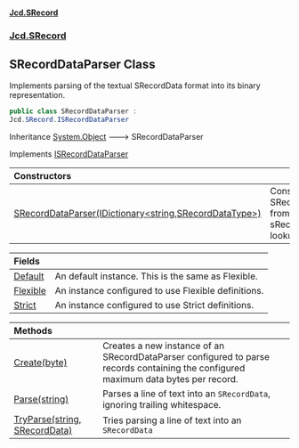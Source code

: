 #### [Jcd.SRecord](index.md 'index')
### [Jcd.SRecord](Jcd.SRecord.md 'Jcd.SRecord')

## SRecordDataParser Class

Implements parsing of the textual SRecordData format into its binary representation.

```csharp
public class SRecordDataParser :
Jcd.SRecord.ISRecordDataParser
```

Inheritance [System.Object](https://docs.microsoft.com/en-us/dotnet/api/System.Object 'System.Object') &#129106; SRecordDataParser

Implements [ISRecordDataParser](Jcd.SRecord.ISRecordDataParser.md 'Jcd.SRecord.ISRecordDataParser')

| Constructors | |
| :--- | :--- |
| [SRecordDataParser(IDictionary&lt;string,SRecordDataType&gt;)](Jcd.SRecord.SRecordDataParser.SRecordDataParser(System.Collections.Generic.IDictionary_string,Jcd.SRecord.SRecordDataType_).md 'Jcd.SRecord.SRecordDataParser.SRecordDataParser(System.Collections.Generic.IDictionary<string,Jcd.SRecord.SRecordDataType>)') | Constructs an SRecordDataParser from a defined sRecord type lookup table. |

| Fields | |
| :--- | :--- |
| [Default](Jcd.SRecord.SRecordDataParser.Default.md 'Jcd.SRecord.SRecordDataParser.Default') | An default instance. This is the same as Flexible. |
| [Flexible](Jcd.SRecord.SRecordDataParser.Flexible.md 'Jcd.SRecord.SRecordDataParser.Flexible') | An instance configured to use Flexible definitions. |
| [Strict](Jcd.SRecord.SRecordDataParser.Strict.md 'Jcd.SRecord.SRecordDataParser.Strict') | An instance configured to use Strict definitions. |

| Methods | |
| :--- | :--- |
| [Create(byte)](Jcd.SRecord.SRecordDataParser.Create(byte).md 'Jcd.SRecord.SRecordDataParser.Create(byte)') | Creates a new instance of an SRecordDataParser configured to parse records containing the configured maximum data bytes per record. |
| [Parse(string)](Jcd.SRecord.SRecordDataParser.Parse(string).md 'Jcd.SRecord.SRecordDataParser.Parse(string)') | Parses a line of text into an `SRecordData`, ignoring trailing whitespace. |
| [TryParse(string, SRecordData)](Jcd.SRecord.SRecordDataParser.TryParse(string,Jcd.SRecord.SRecordData).md 'Jcd.SRecord.SRecordDataParser.TryParse(string, Jcd.SRecord.SRecordData)') | Tries parsing a line of text into an `SRecordData` |
